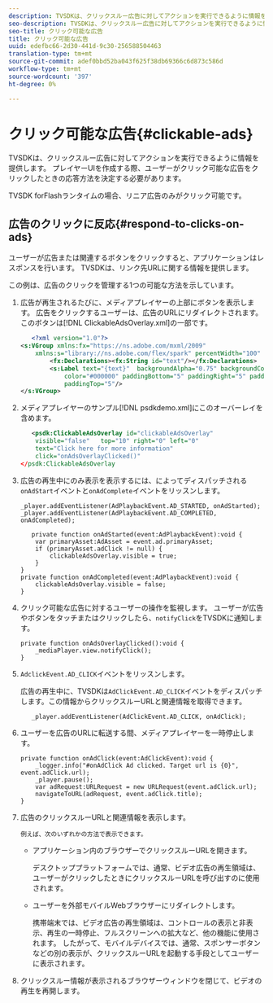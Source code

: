 ```yaml
---
description: TVSDKは、クリックスルー広告に対してアクションを実行できるように情報を提供します。 プレイヤーUIを作成する際、ユーザーがクリック可能な広告をクリックしたときの応答方法を決定する必要があります。
seo-description: TVSDKは、クリックスルー広告に対してアクションを実行できるように情報を提供します。 プレイヤーUIを作成する際、ユーザーがクリック可能な広告をクリックしたときの応答方法を決定する必要があります。
seo-title: クリック可能な広告
title: クリック可能な広告
uuid: edefbc66-2d30-441d-9c30-256588504463
translation-type: tm+mt
source-git-commit: adef0bbd52ba043f625f38db69366c6d873c586d
workflow-type: tm+mt
source-wordcount: '397'
ht-degree: 0%

---
```



# クリック可能な広告{#clickable-ads}

TVSDKは、クリックスルー広告に対してアクションを実行できるように情報を提供します。 プレイヤーUIを作成する際、ユーザーがクリック可能な広告をクリックしたときの応答方法を決定する必要があります。

TVSDK forFlashランタイムの場合、リニア広告のみがクリック可能です。

## 広告のクリックに反応{#respond-to-clicks-on-ads}

ユーザーが広告または関連するボタンをクリックすると、アプリケーションはレスポンスを行います。 TVSDKは、リンク先URLに関する情報を提供します。

この例は、広告のクリックを管理する1つの可能な方法を示しています。

1. 広告が再生されるたびに、メディアプレイヤーの上部にボタンを表示します。 広告をクリックするユーザーは、広告のURLにリダイレクトされます。 このボタンは[!DNL ClickableAdsOverlay.xml]の一部です。

   ```xml
      <?xml version="1.0"?> 
   <s:VGroup xmlns:fx="https://ns.adobe.com/mxml/2009"  
       xmlns:s="library://ns.adobe.com/flex/spark" percentWidth="100" horizontalAlign="center">     
           <fx:Declarations><fx:String id="text"/></fx:Declarations> 
           <s:Label text="{text}"  backgroundAlpha="0.75" backgroundColor="#DEDEDE"  
               color="#000000" paddingBottom="5" paddingRight="5" paddingLeft="5"  
               paddingTop="5"/> 
   </s:VGroup>
   ```

1. メディアプレイヤーのサンプル[!DNL psdkdemo.xml]にこのオーバーレイを含めます。

   ```xml
      <psdk:ClickableAdsOverlay id="clickableAdsOverlay"  
       visible="false"   top="10" right="0" left="0"  
       text="Click here for more information"   
       click="onAdsOverlayClicked()" 
   </psdk:ClickableAdsOverlay
   ```

1. 広告の再生中にのみ表示を表示するには、によってディスパッチされる`onAdStart`イベントと`onAdComplete`イベントをリッスンします。

   ```
   _player.addEventListener(AdPlaybackEvent.AD_STARTED, onAdStarted); 
   _player.addEventListener(AdPlaybackEvent.AD_COMPLETED, onAdCompleted); 
   ```

   ```
      private function onAdStarted(event:AdPlaybackEvent):void { 
       var primaryAsset:AdAsset = event.ad.primaryAsset; 
       if (primaryAsset.adClick != null) { 
           clickableAdsOverlay.visible = true;  
       } 
   } 
   private function onAdCompleted(event:AdPlaybackEvent):void { 
       clickableAdsOverlay.visible = false; 
   }
   ```

1. クリック可能な広告に対するユーザーの操作を監視します。 ユーザーが広告やボタンをタッチまたはクリックしたら、`notifyClick`をTVSDKに通知します。

   ```
   private function onAdsOverlayClicked():void {     
       _mediaPlayer.view.notifyClick(); 
   }
   ```

1. `AdclickEvent.AD_CLICK`イベントをリッスンします。

   広告の再生中に、TVSDKは`AdClickEvent.AD_CLICK`イベントをディスパッチします。この情報からクリックスルーURLと関連情報を取得できます。

   ```
      _player.addEventListener(AdClickEvent.AD_CLICK, onAdClick);
   ```

1. ユーザーを広告のURLに転送する間、メディアプレイヤーを一時停止します。

   ```
   private function onAdClick(event:AdClickEvent):void { 
       _logger.info("#onAdClick Ad clicked. Target url is {0}", event.adClick.url);  
       _player.pause(); 
       var adRequest:URLRequest = new URLRequest(event.adClick.url); 
       navigateToURL(adRequest, event.adClick.title); 
   }
   ```

1. 広告のクリックスルーURLと関連情報を表示します。

       例えば、次のいずれかの方法で表示できます。
   
   * アプリケーション内のブラウザーでクリックスルーURLを開きます。

      デスクトッププラットフォームでは、通常、ビデオ広告の再生領域は、ユーザーがクリックしたときにクリックスルーURLを呼び出すのに使用されます。
   * ユーザーを外部モバイルWebブラウザーにリダイレクトします。

      携帯端末では、ビデオ広告の再生領域は、コントロールの表示と非表示、再生の一時停止、フルスクリーンへの拡大など、他の機能に使用されます。 したがって、モバイルデバイスでは、通常、スポンサーボタンなどの別の表示が、クリックスルーURLを起動する手段としてユーザーに表示されます。

1. クリックスルー情報が表示されるブラウザーウィンドウを閉じて、ビデオの再生を再開します。
